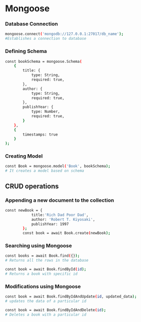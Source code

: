 # Mongoose

### Database Connection
```sh
mongoose.connect('mongodb://127.0.0.1:27017/db_name');
#Establishes a connection to database
```

### Defining Schema
```sh
const bookSchema = mongoose.Schema(
    {
        title: {
            type: String,
            required: true,
        },
        author: {
            type: String,
            required: true,
        },
        publishYear: {
            type: Number,
            required: true,
        }
    },
    {
        timestamps: true
    }
);
```
### Creating Model
```sh
const Book = mongoose.model('Book', bookSchema);
# It creates a model based on schema
```

## CRUD operations

### Appending a new document to the collection
```sh
const newBook = {
            title:'Rich Dad Poor Dad',
            author: 'Robert T. Kiyosaki',
            publishYear: 1997
        };
        const book = await Book.create(newBook);
```
### Searching using Mongoose
```sh
const books = await Book.find({});
# Returns all the rows in the database

const book = await Book.findById(id);
# Returns a book with specific id
```

### Modifications using Mongoose
```sh
const book = await Book.findByIdAndUpdate(id, updated_data);
# updates the data of a particular id
```

```sh
const book = await Book.findByIdAndDelete(id);
# Deletes a book with a particular id
```


